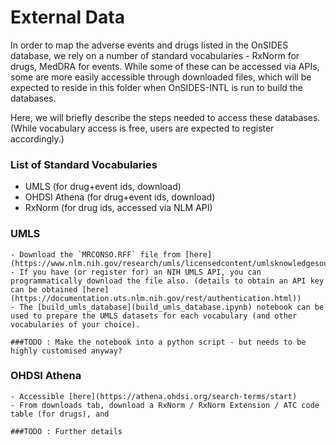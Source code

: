 # External Data

In order to map the adverse events and drugs listed in the OnSIDES database, we rely on a number of standard vocabularies - RxNorm for drugs, MedDRA for events. While some of these can be accessed via APIs, some are more easily accessible through downloaded files, which will be expected to reside in this folder when OnSIDES-INTL is run to build the databases. 

Here, we will briefly describe the steps needed to access these databases. (While vocabulary access is free, users are expected to register accordingly.)

### List of Standard Vocabularies
- UMLS (for drug+event ids, download)
- OHDSI Athena (for drug+event ids, download)
- RxNorm (for drug ids, accessed via NLM API)

### UMLS

    - Download the `MRCONSO.RFF` file from [here](https://www.nlm.nih.gov/research/umls/licensedcontent/umlsknowledgesources.html)
    - If you have (or register for) an NIH UMLS API, you can programmatically download the file also. (details to obtain an API key can be obtained [here](https://documentation.uts.nlm.nih.gov/rest/authentication.html))
    - The [build_umls_database](build_umls_database.ipynb) notebook can be used to prepare the UMLS datasets for each vocabulary (and other vocabularies of your choice). 

    ###TODO : Make the notebook into a python script - but needs to be highly customised anyway?

### OHDSI Athena

    - Accessible [here](https://athena.ohdsi.org/search-terms/start)
    - From downloads tab, download a RxNorm / RxNorm Extension / ATC code table (for drugs), and 

    ###TODO : Further details
